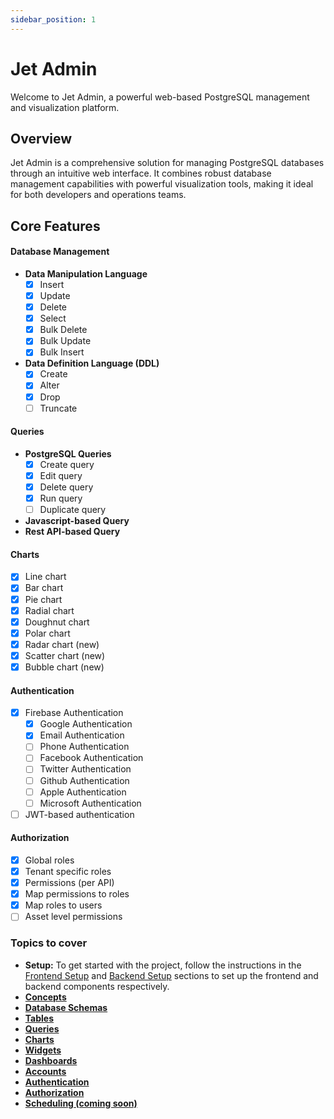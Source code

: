 ```yaml
---
sidebar_position: 1
---
```


# Jet Admin

Welcome to Jet Admin, a powerful web-based PostgreSQL management and visualization platform.

## Overview

Jet Admin is a comprehensive solution for managing PostgreSQL databases through an intuitive web interface. It combines robust database management capabilities with powerful visualization tools, making it ideal for both developers and operations teams.

## Core Features

#### Database Management
- **Data Manipulation Language**
  - [x] Insert
  - [x] Update
  - [x] Delete
  - [x] Select
  - [x] Bulk Delete
  - [x] Bulk Update
  - [x] Bulk Insert
- **Data Definition Language (DDL)**
  - [x] Create
  - [x] Alter
  - [x] Drop
  - [ ] Truncate

#### Queries
- **PostgreSQL Queries**
  - [x] Create query
  - [x] Edit query
  - [x] Delete query
  - [x] Run query
  - [ ] Duplicate query
- **Javascript-based Query**
- **Rest API-based Query**

#### Charts
- [x] Line chart
- [x] Bar chart
- [x] Pie chart
- [x] Radial chart
- [x] Doughnut chart
- [x] Polar chart
- [x] Radar chart (new)
- [x] Scatter chart (new)
- [x] Bubble chart (new)

#### Authentication
- [x] Firebase Authentication
  - [x] Google Authentication
  - [x] Email Authentication
  - [ ] Phone Authentication
  - [ ] Facebook Authentication
  - [ ] Twitter Authentication
  - [ ] Github Authentication
  - [ ] Apple Authentication
  - [ ] Microsoft Authentication
- [ ] JWT-based authentication

#### Authorization
- [x] Global roles
- [x] Tenant specific roles
- [x] Permissions (per API)
- [x] Map permissions to roles
- [x] Map roles to users
- [ ] Asset level permissions

### Topics to cover

- **Setup:** To get started with the project, follow the instructions in the [Frontend Setup](#frontend-setup) and [Backend Setup](#backend-setup) sections to set up the frontend and backend components respectively.
- [**Concepts**](#concepts)
- [**Database Schemas**](#schemas)
- [**Tables**](#tables)
- [**Queries**](#queries)
- [**Charts**](#charts)
- [**Widgets**](#widgets)
- [**Dashboards**](#dashboards)
- [**Accounts**](#accounts)
- [**Authentication**](#authentication)
- [**Authorization**](#authorization)
- [**Scheduling (coming soon)**](#scheduling)

